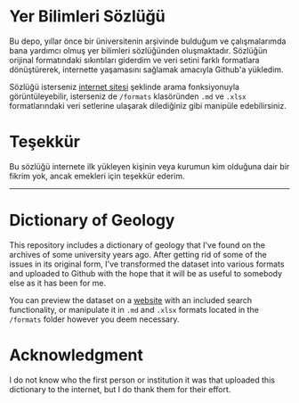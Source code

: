 # Yer Bilimleri Sözlüğü

Bu depo, yıllar önce bir üniversitenin arşivinde bulduğum ve çalışmalarımda bana yardımcı olmuş yer bilimleri sözlüğünden oluşmaktadır. Sözlüğün orijinal formatındaki sıkıntıları giderdim ve veri setini farklı formatlara dönüştürerek, internette yaşamasını sağlamak amacıyla Github'a yükledim. 

Sözlüğü isterseniz [internet sitesi](https://aloglu.github.io/sozluk/) şeklinde arama fonksiyonuyla görüntüleyebilir, isterseniz de `/formats` klasöründen `.md` ve `.xlsx` formatlarındaki veri setlerine ulaşarak dilediğiniz gibi manipüle edebilirsiniz.

# Teşekkür

Bu sözlüğü internete ilk yükleyen kişinin veya kurumun kim olduğuna dair bir fikrim yok, ancak emekleri için teşekkür ederim.

-----

# Dictionary of Geology

This repository includes a dictionary of geology that I've found on the archives of some university years ago. After getting rid of some of the issues in its original form, I've transformed the dataset into various formats and uploaded to Github with the hope that it will be as useful to somebody else as it has been for me.

You can preview the dataset on a [website](https://aloglu.github.io/sozluk/) with an included search functionality, or manipulate it in `.md` and `.xlsx` formats located in the `/formats` folder however you deem necessary.

# Acknowledgment

I do not know who the first person or institution it was that uploaded this dictionary to the internet, but I do thank them for their effort.
